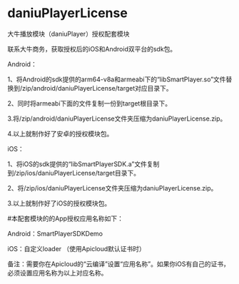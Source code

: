 # daniuPlayerLicense
大牛播放模块（daniuPlayer）授权配套模块

联系大牛商务，获取授权后的iOS和Android双平台的sdk包。

Android：

1、将Android的sdk提供的arm64-v8a和armeabi下的“libSmartPlayer.so”文件替换到/zip/android/daniuPlayerLicense/target对应目录下。

2、同时将armeabi下面的文件复制一份到target根目录下。

3.将/zip/android/daniuPlayerLicense文件夹压缩为daniuPlayerLicense.zip。

4.以上就制作好了安卓的授权模块包。

iOS：

1、将iOS的sdk提供的“libSmartPlayerSDK.a”文件复制到/zip/ios/daniuPlayerLicense/target目录下。

2、将/zip/ios/daniuPlayerLicense文件夹压缩为daniuPlayerLicense.zip。

3.以上就制作好了iOS的授权模块包。


#本配套模块的的App授权应用名称如下：

Android：SmartPlayerSDKDemo

iOS：自定义loader  （使用Apicloud默认证书时）

备注：需要你在Apicloud的“云编译”设置“应用名称”。如果你iOS有自己的证书，必须设置应用名称为以上对应名称。